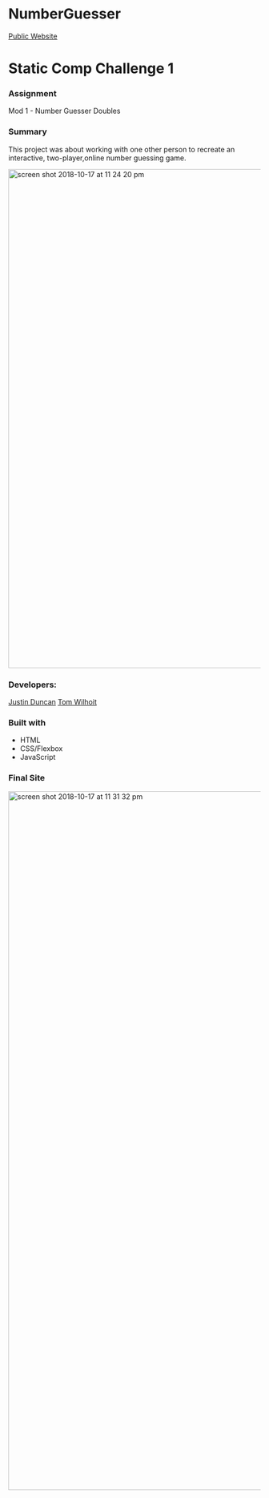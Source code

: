 # NumberGuesser

[Public Website](https://justind85.github.io/number_guesser_doubles/)

# Static Comp Challenge 1

### Assignment
Mod 1 - Number Guesser Doubles

### Summary
This project was about working with one other person to recreate an interactive, two-player,online number guessing game. 

<img width="996" alt="screen shot 2018-10-17 at 11 24 20 pm" src="https://user-images.githubusercontent.com/18714169/47132939-d0b63f00-d263-11e8-963d-efb0abbce2b7.png">

### Developers:
 [Justin Duncan](https://github.com/JustinD85) [Tom Wilhoit](https://github.com/TomWilhoit)
								


### Built with
* HTML
* CSS/Flexbox
* JavaScript

### Final Site
<img width="1395" alt="screen shot 2018-10-17 at 11 31 32 pm" src="https://user-images.githubusercontent.com/18714169/47133193-de1ff900-d264-11e8-9905-bc5c0f19131b.png">

